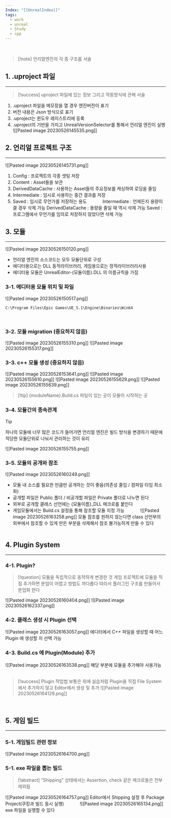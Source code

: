 ```yaml
---
Index: "[[UnrealIndex]]"
tags:
  - work
  - unreal
  - Study
  - cpp
---
```

   
> [!note] 언리얼엔진의 각 종 구조를 서술

## 1. .uproject 파일
---
> [!success] uproject 파일에 있는 정보 그리고 작동방식에 관해 서술
1. .uproject 파일을 메모장을 열 경우 엔진버전이 표기
2. 버전 내용은 Json 방식으로 표기
3. .uproject는 윈도우 레지스트리에 등록
4. .uproject의 기반을 가지고 UnrealVersionSelector를 통해서 언리얼 엔진이 실행
![[Pasted image 20230526145535.png]]
   
   
## 2. 언리얼 프로젝트 구조
---
![[Pasted image 20230526145731.png]]
1. Config : 프로젝트의 각종 셋팅 저장
2. Content : Asset들을 보관
3. DerivedDataCache : 사용하는 Asset들의 주요정보를 캐싱하여 로딩을 줄임
4. Intermediate : 임시로 사용하는 중간 결과를 저장
5. Saved : 임시로 무언가를 저장하는 용도
   
Intermediate : 언제든지 용량이 클 경우 삭제 가능
DerivedDataCache : 용량을 줄일 때 역시 삭제 가능
Saved : 프로그램에서 무언가를 임의로 저장하지 않았다면 삭제 가능
   
   
## 3. 모듈
---
![[Pasted image 20230526150120.png]]
+ 언리얼 엔진의 소스코드는 모두 모듈단위로 구성
+ 에디터용으로는 DLL 동적라이브러리, 게임용으로는 정적라이브러리사용
+ 에디터용 모듈은 UnrealEditor-{모듈이름}.DLL 의 이름규칙을 가짐
   
### 3-1. 에디터용 모듈 위치 및 파일
![[Pasted image 20230526150517.png]]
```
C:\Program Files\Epic Games\UE_5.1\Engine\Binaries\Win64
```
   
### 3-2. 모듈 migration (중요하지 않음)
![[Pasted image 20230526155310.png]]
![[Pasted image 20230526155317.png]]
   
### 3-3. c++ 모듈 생성 (중요하지 않음)
![[Pasted image 20230526153641.png]]
![[Pasted image 20230526155610.png]]
![[Pasted image 20230526155629.png]]
![[Pasted image 20230526155639.png]]
> [!tip] {moduleName}.Build.cs 파일이 있는 곳이 모듈이 시작하는 곳
   
### 3-4. 모듈간의 종속관계
> [!tip]
> 하나의 모듈에 너무 많은 코드가 들어가면 언리얼 엔진은 빌드 방식을 변경하기 때문에
> 적당한 모듈단위로 나눠서 관리하는 것이 유리

![[Pasted image 20230526155755.png]]
   
### 3-5. 모듈의 공개와 참조
![[Pasted image 20230526160249.png]]
* 모듈 내 소스를 필요한 만큼만 공개하는 것이 좋음(의존성 줄임 / 컴파일 타임 최소화)
* 공개할 파일은 Public 폴더 / 비공개할 파일은 Private 폴더로 나누면 된다
* 외부로 공개할 클래스 선언에는 {모듈이름}\_DLL 매크로를 붙인다
* 게임모듈에서는 Build.cs 설정을 통해 참조할 모듈 지정 가능
   
![[Pasted image 20230526163258.png]]
모듈 참조를 원하지 않는다면 class 선언부의 외부에서 참조할 수 있게 만든 부분을 삭제해서 참조 불가능하게 만들 수 있다
   
   
## 4. Plugin System
---
### 4-1. Plugin?
> [!question] 모듈을 독립적으로 동작하게 변경한 것
> 게임 프로젝트에 모듈을 직접 추가하면 분업이 어렵고 방법도 까다롭다
> 따라서 플러그인 구조를 만들어서 분업화 한다

![[Pasted image 20230526160404.png]]
![[Pasted image 20230526162337.png]]
   
### 4-2. 클래스 생성 시 Plugin 선택
![[Pasted image 20230526163057.png]]
에디터에서 C++ 파일을 생성할 때 어느 Plugin 에 생성할 지 선택 가능
   
### 4-3. Build.cs 에 Plugin(Module) 추가
![[Pasted image 20230526163538.png]]
해당 부분에 모듈을 추가해야 사용가능
   
> [!success] Plugin 작업법
> 보통은 위에 실습처럼 Plugin을 직접 File System에서 추가하지 않고 Editor에서 생성 및 추가
> ![[Pasted image 20230526164129.png]]
> 
   
   
## 5. 게임 빌드
---
### 5-1. 게임빌드 관련 정보
![[Pasted image 20230526164700.png]]
   
### 5-1. exe 파일을 뽑는 빌드
> [!abstract] "Shipping" 상태에서는 Assertion, check 같은 매크로들은 전부 제외됨

![[Pasted image 20230526164757.png]]
Editor에서 Shipping 설정 후 Package Project(쿠킹과 빌드 동시 실행)
   
![[Pasted image 20230526165134.png]]
exe 파일을 실행할 수 있다


